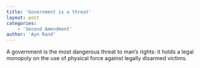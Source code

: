 ```yaml
---
title: 'Government is a threat'
layout: post
categories:
    - 'Second Amendment'
author: 'Ayn Rand'
---
```


A government is the most dangerous threat to man’s rights: it holds a legal monopoly on the use of physical force against legally disarmed victims.